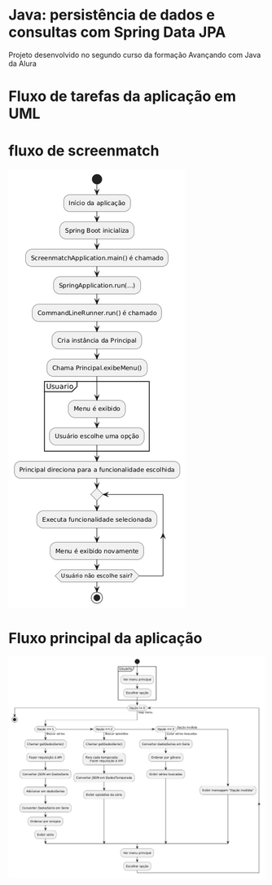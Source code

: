 
# Java: persistência de dados e consultas com Spring Data JPA

Projeto desenvolvido no segundo curso da formação Avançando com Java da Alura


# Fluxo de tarefas da aplicação em UML 

# fluxo de screenmatch
![Fluxo principal da aplicacao](https://raw.githubusercontent.com/rfx153/persistencia-dados-consultas-spring/refs/heads/main/plantumlscripts/fluxo%20screenmatch.png)
 
# Fluxo principal da aplicação 
![Fluxo principal da aplicacao](https://raw.githubusercontent.com/rfx153/persistencia-dados-consultas-spring/refs/heads/main/plantumlscripts/fluxo%20principal.png)